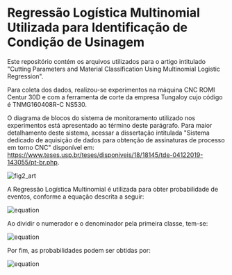 # Regressão Logística Multinomial Utilizada para Identificação de Condição de Usinagem

Este repositório contém os arquivos utilizados para o artigo intitulado "Cutting Parameters and Material Classification Using Multinomial Logistic Regression".

Para coleta dos dados, realizou-se experimentos na máquina CNC ROMI Centur 30D e com a ferramenta de corte da empresa Tungaloy cujo código é TNMG160408R-C
NS530.

O diagrama de blocos do sistema de monitoramento utilizado nos experimentos está apresentado ao término deste parágrafo. Para maior detalhamento deste sistema, acessar a dissertação intitulada "Sistema dedicado de aquisição de dados para obtenção de assinaturas de processo em torno CNC" disponível em: https://www.teses.usp.br/teses/disponiveis/18/18145/tde-04122019-143055/pt-br.php.

![fig2_art](https://user-images.githubusercontent.com/70539330/160392804-7a7cc871-de73-4894-add2-7be941f71b67.png)

A Regressão Logística Multinomial é utilizada para obter probabilidade de eventos, conforme a equação descrita a seguir:

![equation](https://user-images.githubusercontent.com/70539330/160398731-69d7e719-b640-441a-82c5-882ff6f9e697.gif)

Ao dividir o numerador e o denominador pela primeira classe, tem-se:

![equation](https://user-images.githubusercontent.com/70539330/160397911-bff150bc-dd25-4e8e-89b7-a1e9da13778b.gif)

Por fim, as probabilidades podem ser obtidas por:

![equation](https://user-images.githubusercontent.com/70539330/160398335-7c332445-c337-4214-96f7-f002566d9c4e.gif)

